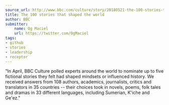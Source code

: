 ```yaml
---
source_url: http://www.bbc.com/culture/story/20180521-the-100-stories-that-shaped-the-world
title: The 100 stories that shaped the world
author: BBC
submitter:
    name: Og Maciel
    url: https://twitter.com/OgMaciel
tags:
- github
- stories
- leadership
- receptor
---
```


"In April, BBC Culture polled experts around the world to nominate up to five fictional stories they felt had shaped mindsets or influenced history. We received answers from 108 authors, academics, journalists, critics and translators in 35 countries -- their choices took in novels, poems, folk tales and dramas in 33 different languages, including Sumerian, K'iche and Ge'ez." 
